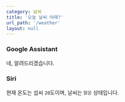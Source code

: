 ```yaml
---
category: 날씨
title: '오늘 날씨 어때?'
url_path: '/weather'
layout: null
---
```


### Google Assistant
네, 알려드리겠습니다.

### Siri
현재 온도는 섭씨 <code>20</code>도이며, 날씨는 <code>맑은</code> 상태입니다.

